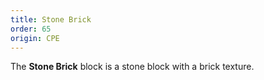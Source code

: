 ```yaml
---
title: Stone Brick
order: 65
origin: CPE
---
```


The **Stone Brick** block is a stone block with a brick texture.
